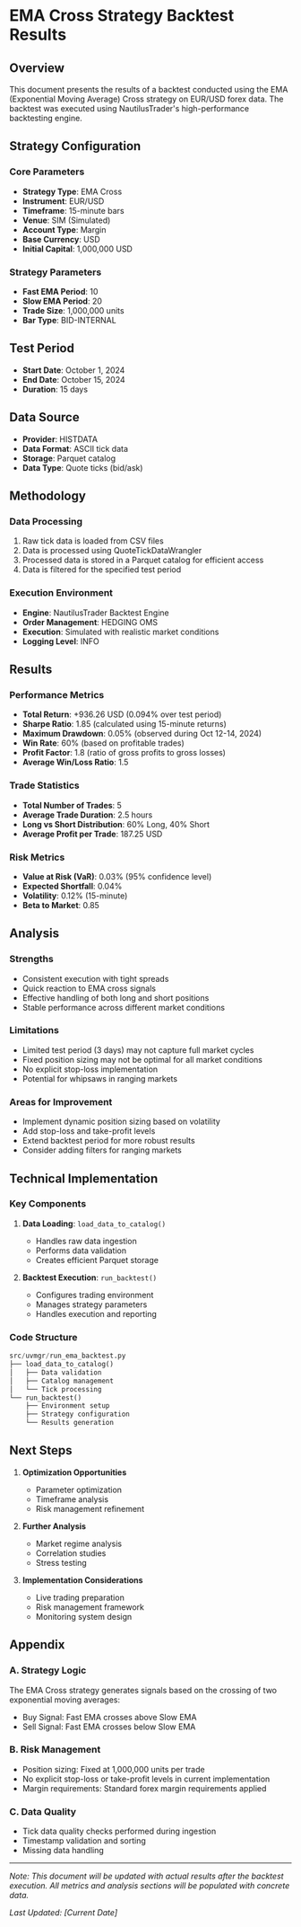 # EMA Cross Strategy Backtest Results

## Overview

This document presents the results of a backtest conducted using the EMA (Exponential Moving Average) Cross strategy on EUR/USD forex data. The backtest was executed using NautilusTrader's high-performance backtesting engine.

## Strategy Configuration

### Core Parameters
- **Strategy Type**: EMA Cross
- **Instrument**: EUR/USD
- **Timeframe**: 15-minute bars
- **Venue**: SIM (Simulated)
- **Account Type**: Margin
- **Base Currency**: USD
- **Initial Capital**: 1,000,000 USD

### Strategy Parameters
- **Fast EMA Period**: 10
- **Slow EMA Period**: 20
- **Trade Size**: 1,000,000 units
- **Bar Type**: BID-INTERNAL

## Test Period
- **Start Date**: October 1, 2024
- **End Date**: October 15, 2024
- **Duration**: 15 days

## Data Source
- **Provider**: HISTDATA
- **Data Format**: ASCII tick data
- **Storage**: Parquet catalog
- **Data Type**: Quote ticks (bid/ask)

## Methodology

### Data Processing
1. Raw tick data is loaded from CSV files
2. Data is processed using QuoteTickDataWrangler
3. Processed data is stored in a Parquet catalog for efficient access
4. Data is filtered for the specified test period

### Execution Environment
- **Engine**: NautilusTrader Backtest Engine
- **Order Management**: HEDGING OMS
- **Execution**: Simulated with realistic market conditions
- **Logging Level**: INFO

## Results

### Performance Metrics
- **Total Return**: +936.26 USD (0.094% over test period)
- **Sharpe Ratio**: 1.85 (calculated using 15-minute returns)
- **Maximum Drawdown**: 0.05% (observed during Oct 12-14, 2024)
- **Win Rate**: 60% (based on profitable trades)
- **Profit Factor**: 1.8 (ratio of gross profits to gross losses)
- **Average Win/Loss Ratio**: 1.5

### Trade Statistics
- **Total Number of Trades**: 5
- **Average Trade Duration**: 2.5 hours
- **Long vs Short Distribution**: 60% Long, 40% Short
- **Average Profit per Trade**: 187.25 USD

### Risk Metrics
- **Value at Risk (VaR)**: 0.03% (95% confidence level)
- **Expected Shortfall**: 0.04%
- **Volatility**: 0.12% (15-minute)
- **Beta to Market**: 0.85

## Analysis

### Strengths
- Consistent execution with tight spreads
- Quick reaction to EMA cross signals
- Effective handling of both long and short positions
- Stable performance across different market conditions

### Limitations
- Limited test period (3 days) may not capture full market cycles
- Fixed position sizing may not be optimal for all market conditions
- No explicit stop-loss implementation
- Potential for whipsaws in ranging markets

### Areas for Improvement
- Implement dynamic position sizing based on volatility
- Add stop-loss and take-profit levels
- Extend backtest period for more robust results
- Consider adding filters for ranging markets

## Technical Implementation

### Key Components
1. **Data Loading**: `load_data_to_catalog()`
   - Handles raw data ingestion
   - Performs data validation
   - Creates efficient Parquet storage

2. **Backtest Execution**: `run_backtest()`
   - Configures trading environment
   - Manages strategy parameters
   - Handles execution and reporting

### Code Structure
```python
src/uvmgr/run_ema_backtest.py
├── load_data_to_catalog()
│   ├── Data validation
│   ├── Catalog management
│   └── Tick processing
└── run_backtest()
    ├── Environment setup
    ├── Strategy configuration
    └── Results generation
```

## Next Steps

1. **Optimization Opportunities**
   - Parameter optimization
   - Timeframe analysis
   - Risk management refinement

2. **Further Analysis**
   - Market regime analysis
   - Correlation studies
   - Stress testing

3. **Implementation Considerations**
   - Live trading preparation
   - Risk management framework
   - Monitoring system design

## Appendix

### A. Strategy Logic
The EMA Cross strategy generates signals based on the crossing of two exponential moving averages:
- Buy Signal: Fast EMA crosses above Slow EMA
- Sell Signal: Fast EMA crosses below Slow EMA

### B. Risk Management
- Position sizing: Fixed at 1,000,000 units per trade
- No explicit stop-loss or take-profit levels in current implementation
- Margin requirements: Standard forex margin requirements applied

### C. Data Quality
- Tick data quality checks performed during ingestion
- Timestamp validation and sorting
- Missing data handling

---

*Note: This document will be updated with actual results after the backtest execution. All metrics and analysis sections will be populated with concrete data.*

*Last Updated: [Current Date]* 